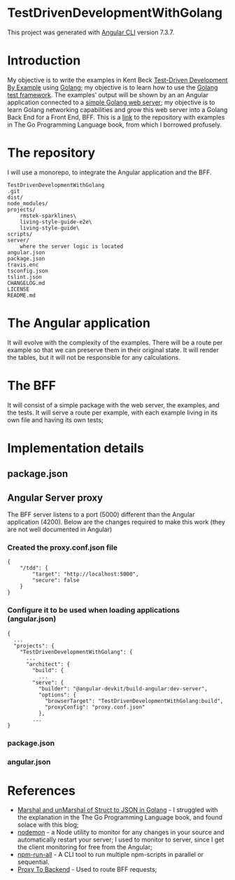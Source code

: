 # TestDrivenDevelopmentWithGolang
This project was generated with [Angular CLI](https://github.com/angular/angular-cli) version 7.3.7.

# Introduction
My objective is to write the examples in Kent Beck [Test-Driven Development By Example](https://www.eecs.yorku.ca/course_archive/2003-04/W/3311/sectionM/case_studies/money/KentBeck_TDD_byexample.pdf) using [Golang](https://golang.org/project/); my objective is to learn how to use the [Golang test framework](https://golang.org/pkg/testing/). The examples’ output will be shown by an an Angular application connected to a [simple Golang web server](https://github.com/enricofoltran/simple-go-server); my objective  is to learn Golang networking capabilities and grow this web server into a Golang Back End for a Front End, BFF. This is a [link](https://github.com/adonovan/gopl.io) to the repository with examples in The Go Programming Language book, from which I borrowed profusely.

# The repository
I will use a monorepo, to integrate the Angular application and the BFF.
````
TestDrivenDevelopmentWithGolang
.git
dist/
node_modules/
projects/
    rmstek-sparklines\
    living-style-guide-e2e\
    living-style-guide\
scripts/
server/
    where the server logic is located
angular.json
package.json
travis.enc
tsconfig.json
tslint.json
CHANGELOG.md
LICENSE
README.md
````
# The Angular application
It will evolve with the complexity of the examples.  There will be a route per example so that we can preserve them in their original state. It will render the tables, but it will not be responsible for any calculations.

# The BFF
It will consist of a simple package with the web server, the examples, and the tests. It will serve a route per example, with each example living in its own file and having its own tests;

# Implementation details
## package.json
## Angular Server proxy
The BFF server listens to a port (5000) different than the Angular application (4200). Below are the changes required to make this work (they are not well documented in Angular)
### Created the proxy.conf.json file
````
{
    "/tdd": {
        "target": "http://localhost:5000",
        "secure": false
    }
}
````
### Configure it to be used when loading applications (angular.json)
````
{
  ...
  "projects": {
    "TestDrivenDevelopmentWithGolang": {
      ...
      "architect": {
        "build": {
          ...
        "serve": {
          "builder": "@angular-devkit/build-angular:dev-server",
          "options": {
            "browserTarget": "TestDrivenDevelopmentWithGolang:build",
            "proxyConfig": "proxy.conf.json"
          },
        ...
}
````

### package.json
### angular.json

# References
- [Marshal and unMarshal of Struct to JSON in Golang](https://www.restapiexample.com/golang-tutorial/marshal-and-unmarshal-of-struct-data-using-golang/) - I struggled with the explanation in the The Go Programming Language book, and found solace with this blog;
- [nodemon](https://nodemon.io/) - a Node utility to monitor for any changes in your source and automatically restart your server; I used to monitor to server, since I get the client monitoring for free from the Angular;  
- [npm-run-all](https://www.npmjs.com/package/npm-run-all) - A CLI tool to run multiple npm-scripts in parallel or sequential.
- [Proxy To Backend](https://github.com/angular/angular-cli/wiki/stories-proxy) - Used to route BFF requests;
